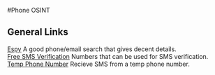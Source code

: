 #Phone OSINT


## General Links
[Espy](https://espysys.com) A good phone/email search that gives decent details. \
[Free SMS Verification](http://freesmsverification.com) Numbers that can be used for SMS verification. \
[Temp Phone Number](https://temporary-phone-number.com) Recieve SMS from a temp phone number.
